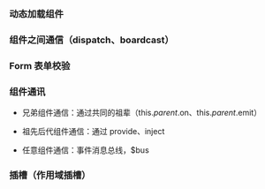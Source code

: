 ### 动态加载组件

### 组件之间通信（dispatch、boardcast）

### Form 表单校验

### 组件通讯

- 兄弟组件通信：通过共同的祖辈（this.$parent.$on、this.$parent.$emit）

- 祖先后代组件通信：通过 provide、inject

- 任意组件通信：事件消息总线，$bus

### 插槽（作用域插槽）